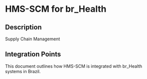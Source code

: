 # HMS-SCM for br_Health

## Description

Supply Chain Management

## Integration Points

This document outlines how HMS-SCM is integrated with br_Health systems in Brazil.
